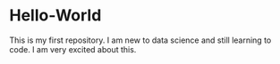 # Hello-World
This is my first repository.
I am new to data science and still learning to code. I am very excited about this.
